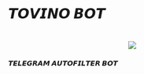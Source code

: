 <h1>𝙏𝙊𝙑𝙄𝙉𝙊 𝘽𝙊𝙏<h1>

  <center><img src="https://telegra.ph/file/7ff02836ac6fd1a5e3bd2.jpg"></center>
<h4>𝙏𝙀𝙇𝙀𝙂𝙍𝘼𝙈 𝘼𝙐𝙏𝙊𝙁𝙄𝙇𝙏𝙀𝙍 𝘽𝙊𝙏</h4><br>


